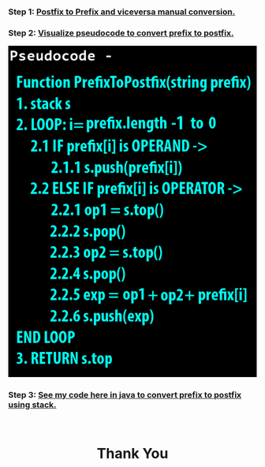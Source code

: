 ### **Step 1:** [Postfix to Prefix and viceversa **manual conversion**.](https://youtu.be/tuRwmc6Jo1U?t=1097)

### **Step 2:** [Visualize pseudocode to convert prefix to postfix.](https://youtu.be/CV7jwxSz8cg)

![](./pseudocode.png)

### **Step 3:** [See my code here in java to convert prefix to postfix using stack.](https://github.com/thepranaygupta/Data-Structures-and-Algorithms/blob/main/02.%20Stack/Infix%20Prefix%20Postfix/06.%20Prefix%20to%20Postfix/PrefixPostfix.java)

<br>
<h1 align="Center">Thank You</h1>
